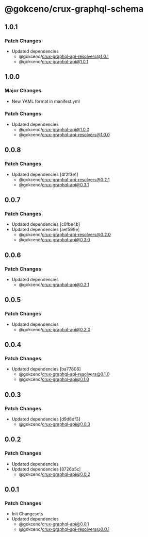 # @gokceno/crux-graphql-schema

## 1.0.1

### Patch Changes

- Updated dependencies
  - @gokceno/crux-graphql-api-resolvers@1.0.1
  - @gokceno/crux-graphql-api@1.0.1

## 1.0.0

### Major Changes

- New YAML format in manifest.yml

### Patch Changes

- Updated dependencies
  - @gokceno/crux-graphql-api@1.0.0
  - @gokceno/crux-graphql-api-resolvers@1.0.0

## 0.0.8

### Patch Changes

- Updated dependencies [4f2f3e1]
  - @gokceno/crux-graphql-api-resolvers@0.2.1
  - @gokceno/crux-graphql-api@0.3.1

## 0.0.7

### Patch Changes

- Updated dependencies [c0fbe4b]
- Updated dependencies [aef599e]
  - @gokceno/crux-graphql-api-resolvers@0.2.0
  - @gokceno/crux-graphql-api@0.3.0

## 0.0.6

### Patch Changes

- Updated dependencies
  - @gokceno/crux-graphql-api@0.2.1

## 0.0.5

### Patch Changes

- Updated dependencies
  - @gokceno/crux-graphql-api@0.2.0

## 0.0.4

### Patch Changes

- Updated dependencies [ba77806]
  - @gokceno/crux-graphql-api-resolvers@0.1.0
  - @gokceno/crux-graphql-api@0.1.0

## 0.0.3

### Patch Changes

- Updated dependencies [d9d8df3]
  - @gokceno/crux-graphql-api@0.0.3

## 0.0.2

### Patch Changes

- Updated dependencies
- Updated dependencies [8726b5c]
  - @gokceno/crux-graphql-api@0.0.2

## 0.0.1

### Patch Changes

- Init Changesets
- Updated dependencies
  - @gokceno/crux-graphql-api@0.0.1
  - @gokceno/crux-graphql-api-resolvers@0.0.1
